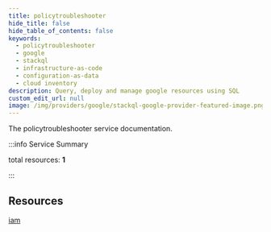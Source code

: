 ```yaml
---
title: policytroubleshooter
hide_title: false
hide_table_of_contents: false
keywords:
  - policytroubleshooter
  - google
  - stackql
  - infrastructure-as-code
  - configuration-as-data
  - cloud inventory
description: Query, deploy and manage google resources using SQL
custom_edit_url: null
image: /img/providers/google/stackql-google-provider-featured-image.png
---
```


The policytroubleshooter service documentation.

:::info Service Summary

<div class="row">
<div class="providerDocColumn">
<span>total resources:&nbsp;<b>1</b></span><br />
</div>
</div>

:::

## Resources
<div class="row">
<div class="providerDocColumn">
<a href="/providers/google/policytroubleshooter/iam/">iam</a>
</div>
<div class="providerDocColumn">

</div>
</div>